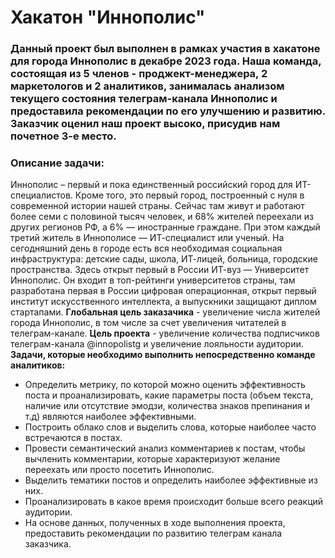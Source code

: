 # Хакатон "Иннополис"
### Данный проект был выполнен в рамках участия в хакатоне для города Иннополис в декабре 2023 года. Наша команда, состоящая из 5 членов - проджект-менеджера, 2 маркетологов и 2 аналитиков, занималась анализом текущего состояния телеграм-канала Иннополис и предоставила рекомендации по его улучшению и развитию. Заказчик оценил наш проект высоко, присудив нам почетное 3-е место.
### Описание задачи:
Иннополис – первый и пока единственный российский город для ИТ-специалистов. Кроме того, это первый город, построенный с нуля в современной истории нашей страны. Сейчас там живут и работают более семи с половиной тысяч человек, и 68% жителей переехали из других регионов РФ, а 6% — иностранные граждане. При этом каждый третий житель в Иннополисе — ИТ-специалист или ученый. На сегодняшний день в городе есть вся необходимая социальная инфраструктура: детские сады, школа, ИТ-лицей, больница, городские пространства. Здесь открыт первый в России ИТ-вуз — Университет Иннополис. Он входит в топ-рейтинги университетов страны, там разработана первая в России цифровая операционная, открыт первый институт искусственного интеллекта, а выпускники защищают диплом стартапами.
**Глобальная цель заказачика** - увеличение числа жителей города Иннополис, в том числе за счет увеличения читателей в телеграм-канале.
**Цель проекта** - увеличение количества подписчиков телеграм-канала @innopolistg и увеличение лояльности аудитории.
**Задачи, которые необходимо выполнить непосредственно команде аналитиков:**
- Определить метрику, по которой можно оценить эффективность поста и проанализировать, какие параметры поста (объем текста, наличие или отсутствие эмодзи, количества знаков препинания и т.д) являются наиболее эффективными.
- Построить облако слов и выделить слова, которые наиболее часто встречаются в постах.
- Провести семантический анализ комментариев к постам, чтобы вычленить комментарии, которые характеризуют желание переехать или просто посетить Иннополис.
- Выделить тематики постов и определить наиболее эффективные из них.
- Проанализировать в какое время происходит больше всего реакций аудитории.
- На основе данных, полученных в ходе выполнения проекта, предоставить рекомендации по развитию телеграм канала заказчика.
